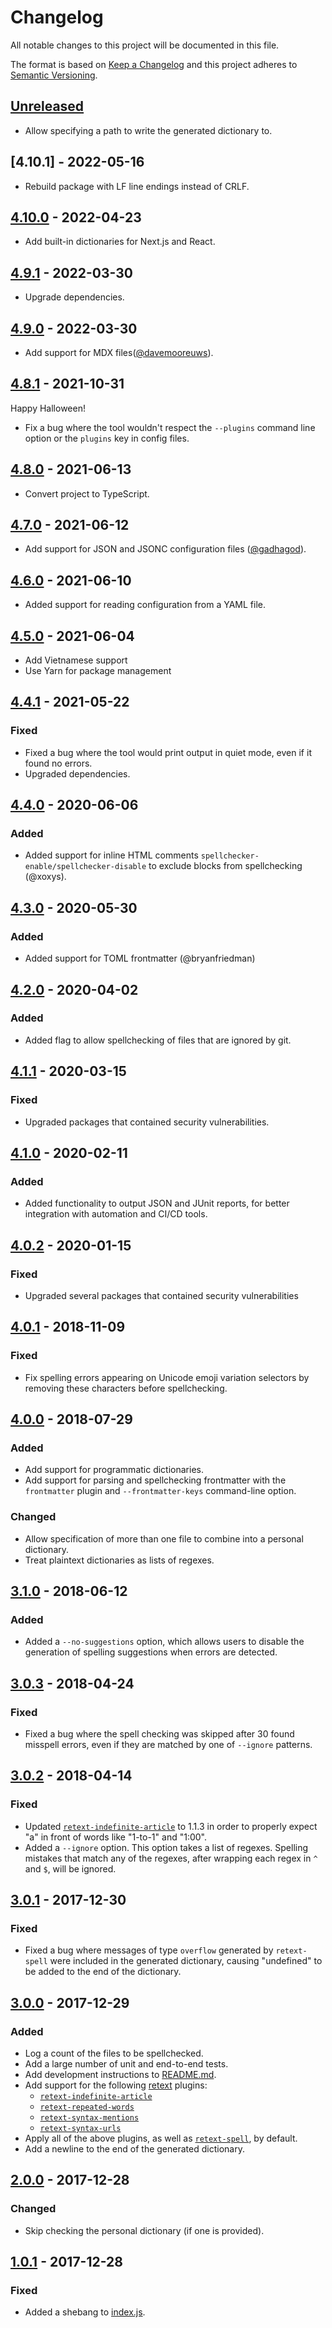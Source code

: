 # Changelog

All notable changes to this project will be documented in this file.

The format is based on [Keep a Changelog](http://keepachangelog.com/en/1.0.0/)
and this project adheres to [Semantic Versioning](http://semver.org/spec/v2.0.0.html).

## [Unreleased]

- Allow specifying a path to write the generated dictionary to.

## [4.10.1] - 2022-05-16

- Rebuild package with LF line endings instead of CRLF.

## [4.10.0] - 2022-04-23

- Add built-in dictionaries for Next.js and React.

## [4.9.1] - 2022-03-30

- Upgrade dependencies.

## [4.9.0] - 2022-03-30

- Add support for MDX files([@davemooreuws](https://github.com/davemooreuws)).

## [4.8.1] - 2021-10-31

Happy Halloween!

- Fix a bug where the tool wouldn't respect the `--plugins` command line option or the `plugins` key in config files.

## [4.8.0] - 2021-06-13

- Convert project to TypeScript.

## [4.7.0] - 2021-06-12

- Add support for JSON and JSONC configuration files ([@gadhagod](https://github.com/gadhagod)).

## [4.6.0] - 2021-06-10

- Added support for reading configuration from a YAML file.

## [4.5.0] - 2021-06-04

- Add Vietnamese support
- Use Yarn for package management

## [4.4.1] - 2021-05-22

### Fixed

- Fixed a bug where the tool would print output in quiet mode, even if it found no errors.
- Upgraded dependencies.

## [4.4.0] - 2020-06-06

### Added

- Added support for inline HTML comments `spellchecker-enable/spellchecker-disable` to exclude blocks from spellchecking (@xoxys).

## [4.3.0] - 2020-05-30

### Added

- Added support for TOML frontmatter (@bryanfriedman)

## [4.2.0] - 2020-04-02

### Added

- Added flag to allow spellchecking of files that are ignored by git.

## [4.1.1] - 2020-03-15

### Fixed

- Upgraded packages that contained security vulnerabilities.

## [4.1.0] - 2020-02-11

### Added

- Added functionality to output JSON and JUnit reports, for better integration with automation and CI/CD tools.

## [4.0.2] - 2020-01-15

### Fixed

- Upgraded several packages that contained security vulnerabilities

## [4.0.1] - 2018-11-09

### Fixed

- Fix spelling errors appearing on Unicode emoji variation selectors by removing these characters before spellchecking.

## [4.0.0] - 2018-07-29

### Added

- Add support for programmatic dictionaries.
- Add support for parsing and spellchecking frontmatter with the `frontmatter` plugin and `--frontmatter-keys` command-line option.

### Changed

- Allow specification of more than one file to combine into a personal dictionary.
- Treat plaintext dictionaries as lists of regexes.

## [3.1.0] - 2018-06-12

### Added

- Added a `--no-suggestions` option, which allows users to disable the generation of spelling suggestions when errors are detected.

## [3.0.3] - 2018-04-24

### Fixed

- Fixed a bug where the spell checking was skipped after 30 found misspell errors, even if they are matched by one of `--ignore` patterns.

## [3.0.2] - 2018-04-14

### Fixed

- Updated [`retext-indefinite-article`](https://github.com/retextjs/retext-indefinite-article) to 1.1.3 in order to properly expect "a" in front of words like "1-to-1" and "1:00".
- Added a `--ignore` option. This option takes a list of regexes. Spelling mistakes that match any of the regexes, after wrapping each regex in `^` and `$`, will be ignored.

## [3.0.1] - 2017-12-30

### Fixed

- Fixed a bug where messages of type `overflow` generated by `retext-spell` were included in the generated dictionary, causing "undefined" to be added to the end of the dictionary.

## [3.0.0] - 2017-12-29

### Added

- Log a count of the files to be spellchecked.
- Add a large number of unit and end-to-end tests.
- Add development instructions to [README.md](./README.md).
- Add support for the following [retext](https://github.com/retextjs/retext) plugins:
  - [`retext-indefinite-article`](https://github.com/retextjs/retext-indefinite-article)
  - [`retext-repeated-words`](https://github.com/retextjs/retext-repeated-words)
  - [`retext-syntax-mentions`](https://github.com/retextjs/retext-syntax-mentions)
  - [`retext-syntax-urls`](https://github.com/retextjs/retext-syntax-urls)
- Apply all of the above plugins, as well as [`retext-spell`](https://github.com/retextjs/retext-spell), by default.
- Add a newline to the end of the generated dictionary.

## [2.0.0] - 2017-12-28

### Changed

- Skip checking the personal dictionary (if one is provided).

## [1.0.1] - 2017-12-28

### Fixed

- Added a shebang to [index.js](./index.js).

[Unreleased]: https://github.com/tbroadley/spellchecker-cli/compare/v4.10.0...HEAD
[4.10.0]:      https://github.com/tbroadley/spellchecker-cli/compare/v4.9.1...v4.10.0
[4.9.1]:      https://github.com/tbroadley/spellchecker-cli/compare/v4.9.0...v4.9.1
[4.9.1]:      https://github.com/tbroadley/spellchecker-cli/compare/v4.9.0...v4.9.1
[4.9.0]:      https://github.com/tbroadley/spellchecker-cli/compare/v4.8.1...v4.9.0
[4.8.1]:      https://github.com/tbroadley/spellchecker-cli/compare/v4.8.0...v4.8.1
[4.8.0]:      https://github.com/tbroadley/spellchecker-cli/compare/v4.7.0...v4.8.0
[4.7.0]:      https://github.com/tbroadley/spellchecker-cli/compare/v4.6.0...v4.7.0
[4.6.0]:      https://github.com/tbroadley/spellchecker-cli/compare/v4.5.0...v4.6.0
[4.5.0]:      https://github.com/tbroadley/spellchecker-cli/compare/v4.4.1...v4.5.0
[4.4.1]:      https://github.com/tbroadley/spellchecker-cli/compare/v4.4.0...v4.4.1
[4.4.0]:      https://github.com/tbroadley/spellchecker-cli/compare/v4.3.0...v4.4.0
[4.3.0]:      https://github.com/tbroadley/spellchecker-cli/compare/v4.2.0...v4.3.0
[4.2.0]:      https://github.com/tbroadley/spellchecker-cli/compare/v4.1.1...v4.2.0
[4.1.1]:      https://github.com/tbroadley/spellchecker-cli/compare/v4.1.0...v4.1.1
[4.1.0]:      https://github.com/tbroadley/spellchecker-cli/compare/v4.0.2...v4.1.0
[4.0.2]:      https://github.com/tbroadley/spellchecker-cli/compare/v4.0.1...v4.0.2
[4.0.1]:      https://github.com/tbroadley/spellchecker-cli/compare/v4.0.0...v4.0.1
[4.0.0]:      https://github.com/tbroadley/spellchecker-cli/compare/v3.1.0...v4.0.0
[3.1.0]:      https://github.com/tbroadley/spellchecker-cli/compare/v3.0.3...v3.1.0
[3.0.3]:      https://github.com/tbroadley/spellchecker-cli/compare/v3.0.2...v3.0.3
[3.0.2]:      https://github.com/tbroadley/spellchecker-cli/compare/v3.0.1...v3.0.2
[3.0.1]:      https://github.com/tbroadley/spellchecker-cli/compare/v3.0.0...v3.0.1
[3.0.0]:      https://github.com/tbroadley/spellchecker-cli/compare/v2.0.0...v3.0.0
[2.0.0]:      https://github.com/tbroadley/spellchecker-cli/compare/v1.0.1...v2.0.0
[1.0.1]:      https://github.com/tbroadley/spellchecker-cli/compare/v1.0.0...v1.0.1
